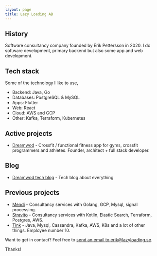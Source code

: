 ```yaml
---
layout: page
title: Lazy Loading AB
---
```


## History

Software consultancy company founded by Erik Pettersson in 2020. I do software development, primary backend but also some app and web development. 

## Tech stack

Some of the technology I like to use,

* Backend: Java, Go
* Databases: PostgreSQL & MySQL
* Apps: Flutter
* Web: React
* Cloud: AWS and GCP
* Other: Kafka, Terraform, Kubernetes

## Active projects

* [Dreamwod](https://www.dreamwod.app) - Crossfit / functional fitness app for gyms, crossfit programmers and athletes. Founder, architect + full stack developer.  

## Blog
* [Dreamwod tech blog](https://medium.com/dreamwod-tech) - Tech blog about everything

## Previous projects
* [Mendi](https://www.mendi.io) - Consultancy services with Golang, GCP, Mysql, signal processing.    
* [Stravito](https://www.stravito.com) - Consultancy services with Kotlin, Elastic Search, Terraform, Postgres, AWS. 
* [Tink](https://www.tink.com) - Java, Mysql, Cassandra, Kafka, AWS, K8s and a lot of other things. Employee number 10.  

Want to get in contact? Feel free to [send an email to erik@lazyloading.se](mailto:erik@lazyloading.se).

Thanks!
